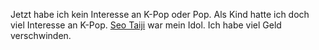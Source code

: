 Jetzt habe ich kein Interesse an K-Pop oder Pop. Als Kind hatte ich doch viel Interesse an K-Pop. [Seo Taiji](https://en.wikipedia.org/wiki/Seo_Taiji) war mein Idol. Ich habe viel Geld verschwinden.
